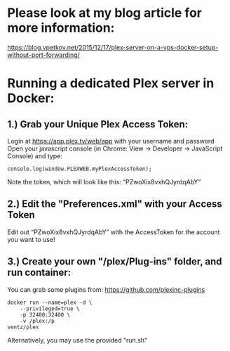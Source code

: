 # Please look at my blog article for more information:

https://blog.vpetkov.net/2015/12/17/plex-server-on-a-vps-docker-setup-without-port-forwarding/

# Running a dedicated Plex server in Docker:

## 1.) Grab your Unique Plex Access Token:

Login at https://app.plex.tv/web/app with your username and password
Open your javascript console (in Chrome: View -> Developer ->
JavaScript Console) and type:

```
console.log(window.PLEXWEB.myPlexAccessToken);
```

Note the token, which will look like this: “PZwoXix8vxhQJyrdqAbY”

## 2.) Edit the "Preferences.xml" with your Access Token

Edit out “PZwoXix8vxhQJyrdqAbY” with the AccessToken for the account
you want to use!

## 3.) Create your own "/plex/Plug-ins" folder, and run container:

You can grab some plugins from: https://github.com/plexinc-plugins

```
docker run --name=plex -d \
    --privileged=true \
    -p 32400:32400 \
    -v /plex:/p
ventz/plex
```

Alternatively, you may use the provided "run.sh"

